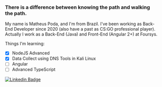 ### There is a difference between knowing the path and walking the path.
My name is Matheus Poda, and I'm from Brazil. I've been working as Back-End Developer since 2020 (also have a past 
as CS:GO professional player). Actually I work as a Back-End (Java) and Front-End (Angular 2+) at Foursys.

Things I'm learning:
- [x] NodeJS Advanced
- [x] Data Collect using DNS Tools in Kali Linux
- [ ] Angular
- [ ] Advanced TypeScript

[![Linkedin Badge](https://img.shields.io/badge/-LinkedIn-blue?style=flat-square&logo=Linkedin&logoColor=white&link=https://www.linkedin.com/in/matheus-poda-44663b199)](https://www.linkedin.com/in/matheus-poda-44663b199)
